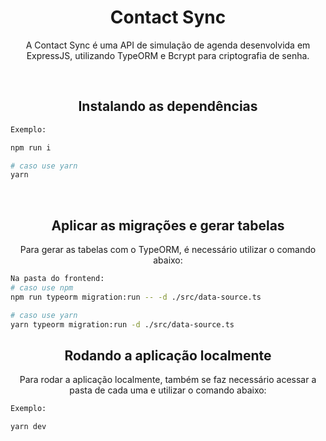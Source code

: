 <div align="center">
    <h1>
    Contact Sync
    </h1>
    <p>A Contact Sync é uma API de simulação de agenda desenvolvida em ExpressJS, utilizando TypeORM e Bcrypt para criptografia de senha.</p>
</div>

<br>

<div align="center">
    <h2>
    Instalando as dependências
    </h2>
</div>

```bash
Exemplo:

npm run i

# caso use yarn
yarn
```

<br>

<div align="center">
    <h2>
    Aplicar as migrações e gerar tabelas
    </h2>
    <p>Para gerar as tabelas com o TypeORM, é necessário utilizar o comando abaixo:</p>
</div>

```bash
Na pasta do frontend:
# caso use npm
npm run typeorm migration:run -- -d ./src/data-source.ts

# caso use yarn
yarn typeorm migration:run -d ./src/data-source.ts
```

<div align="center">
    <h2>
    Rodando a aplicação localmente
    </h2>
    <p>Para rodar a aplicação localmente, também se faz necessário acessar a pasta de cada uma e utilizar o comando abaixo:</p>
</div>


```bash
Exemplo:

yarn dev
```
